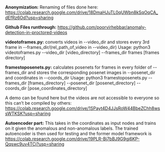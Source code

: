**Anonymization:**
Renaming of files done here: https://colab.research.google.com/drive/18DmaHJuTL0qUWbn8kSqOqCA_dEfRz6Od?usp=sharing

**Github Files runthrough:** https://github.com/poorvirhebbar/anomaly-detection-in-proctored-videos

**videotoframes.py:**
converts videos in --video_dir and stores every 3rd frame in --frames_dir/(rel_path_of_video in --video_dir) 
Usage: python3 videotoframes.py --video_dir [video_directory] --frames_dir frames [frames directory]

**framestoposenets.py:**
calculates posenets for frames in every folder of --frames_dir and stores the corresponding posenet images in --posenet_dir and coordinates in --coords_dir
Usage: python3 framestoposenets.py --frames_dir [frames_directory] --posenet_dir [posenet_directory] --coords_dir [pose_coordinates_directory]

A demo can be found here but the videos are not accessible to everyone so this can’t be compiled by others: https://colab.research.google.com/drive/1SPayt4D4JJsRoW44BbeZChh8wssWTKSK?usp=sharing

**Autoencoder part:**
This takes in the coordinates as input nodes and trains on it given the anomalous and non-anomalous labels. The trained autoencoder is then used for testing and the former model framework is https://colab.research.google.com/drive/19PLR-Bj7bBJ9G9gj6KP-Qqswc9uv4TCj?usp=sharing